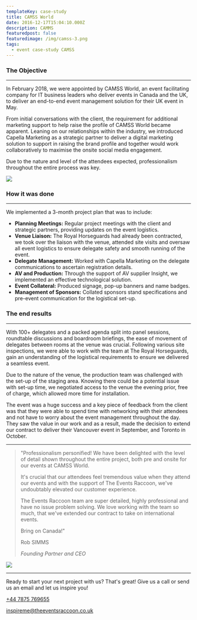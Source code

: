 ```yaml
---
templateKey: case-study
title: CAMSS World
date: 2016-12-17T15:04:10.000Z
description: CAMMS
featuredpost: false
featuredimage: /img/camss-3.png
tags:
  - event case-study CAMSS
---
```


### The Objective

<hr class="bg-primary"/>

In February 2018, we were appointed by CAMSS World, an event facilitating company for IT business leaders who deliver events in Canada and the UK, to deliver an end-to-end event management solution for their UK event in May.

From initial conversations with the client, the requirement for additional marketing support to help raise the profile of CAMSS World became apparent. Leaning on our relationships within the industry, we introduced Capella Marketing as a strategic partner to deliver a digital marketing solution to support in raising the brand profile and together would work collaboratively to maximise the onsite social media engagement.

Due to the nature and level of the attendees expected, professionalism throughout the entire process was key.

![](/img/camss-2.png)

### How it was done

<hr class="bg-primary"/>

We implemented a 3-month project plan that was to include:

-   **Planning Meetings:** Regular project meetings with the client and strategic partners, providing updates on the event logistics.
-   **Venue Liaison:** The Royal Horseguards had already been contracted, we took over the liaison with the venue, attended site visits and oversaw all event logistics to ensure delegate safety and smooth running of the event.
-   **Delegate Management:** Worked with Capella Marketing on the delegate communications to ascertain registration details.
-   **AV and Production:** Through the support of AV supplier Insight, we implemented an effective technological solution.
-   **Event Collateral:** Produced signage, pop-up banners and name badges.
-   **Management of Sponsors:** Collated sponsors stand specifications and pre-event communication for the logistical set-up.

### The end results

<hr class="bg-primary"/>

With 100+ delegates and a packed agenda split into panel sessions, roundtable discussions and boardroom briefings, the ease of movement of delegates between rooms at the venue was crucial. Following various site inspections, we were able to work with the team at The Royal Horseguards, gain an understanding of the logistical requirements to ensure we delivered a seamless event.

Due to the nature of the venue, the production team was challenged with the set-up of the staging area. Knowing there could be a potential issue with set-up time, we negotiated access to the venue the evening prior, free of charge, which allowed more time for installation.

The event was a huge success and a key piece of feedback from the client was that they were able to spend time with networking with their attendees and not have to worry about the event management throughout the day. They saw the value in our work and as a result, made the decision to extend our contract to deliver their Vancouver event in September, and Toronto in October.

<hr class="bg-primary"/>

<blockquote>

"Professionalism personified! We have been delighted with the level of detail shown throughout the entire project, both pre and onsite for our events at CAMSS World.

It's crucial that our attendees feel tremendous value when they attend our events and with the support of The Events Raccoon, we've undoubtably elevated our customer experience.

The Events Raccoon team are super detailed, highly professional and have no issue problem solving. We love working with the team so much, that we've extended our contract to take on international events.

Bring on Canada!"

<footer>Rob SIMMS<br/>

<cite>Founding Partner and CEO</cite>

</footer>

</blockquote>

![](/img/camss-1.png)

<hr class="bg-primary"/>

Ready to start your next project with us? That's great! Give us a call or send us an email and let us inspire you!

[+44 7875 769655](tel://447875769655)

[inspireme@theeventsraccoon.co.uk](mailto:inspireme@theeventsraccoon.co.uk)
